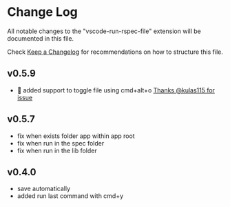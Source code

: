 # Change Log

All notable changes to the "vscode-run-rspec-file" extension will be documented in this file.

Check [Keep a Changelog](http://keepachangelog.com/) for recommendations on how to structure this file.

## v0.5.9

- 🎉 added support to toggle file using cmd+alt+o [Thanks @kulas115 for issue](https://github.com/thadeu/vscode-run-rspec-file/issues/13)

## v0.5.7

- fix when exists folder app within app root
- fix when run in the spec folder
- fix when run in the lib folder

## v0.4.0

- save automatically
- added run last command with cmd+y
